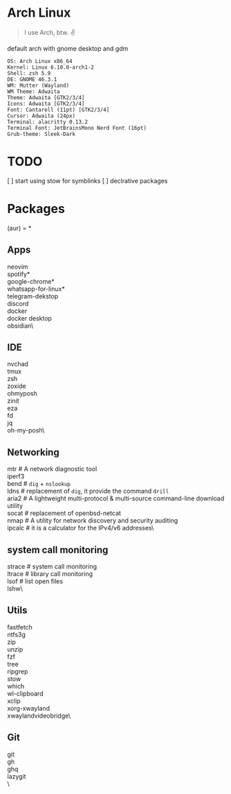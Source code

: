 # Arch Linux

> I use Arch, btw. ✌️

default arch with gnome desktop and gdm

```
OS: Arch Linux x86_64
Kernel: Linux 6.10.0-arch1-2
Shell: zsh 5.9
DE: GNOME 46.3.1
WM: Mutter (Wayland)
WM Theme: Adwaita
Theme: Adwaita [GTK2/3/4]
Icons: Adwaita [GTK2/3/4]
Font: Cantarell (11pt) [GTK2/3/4]
Cursor: Adwaita (24px)
Terminal: alacritty 0.13.2
Terminal Font: JetBrainsMono Nerd Font (16pt)
Grub-theme: Sleek-Dark
```

# TODO

[ ] start using stow for symblinks
[ ] declrative packages

# Packages

(aur) = *

## Apps

neovim\
spotify*\
google-chrome*\
whatsapp-for-linux*\
telegram-dekstop\
discord\
docker\
docker desktop\
obsidian\

## IDE

nvchad\
tmux\
zsh\
zoxide\
ohmyposh\
zinit\
eza\
fd\
jq\
oh-my-posh\

## Networking

mtr # A network diagnostic tool\
iperf3\
bend  # `dig` + `nslookup`\
ldns # replacement of `dig`, it provide the command `drill`\
aria2 # A lightweight multi-protocol & multi-source command-line download utility\
socat # replacement of openbsd-netcat\
nmap # A utility for network discovery and security auditing\
ipcalc  # it is a calculator for the IPv4/v6 addresses\

## system call monitoring

strace # system call monitoring\
ltrace # library call monitoring\
lsof # list open files\
lshw\

## Utils

fastfetch\
ntfs3g\
zip\
unzip\
fzf\
tree\
ripgrep\
stow\
which\
wl-clipboard\
xclip\
xorg-xwayland\
xwaylandvideobridge\

## Git

git\
gh\
ghq\
lazygit\
\
